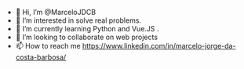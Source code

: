 - 👋 Hi, I’m @MarceloJDCB
- 👀 I’m interested in solve real problems.
- 🌱 I’m currently learning Python and Vue.JS .
- 💞️ I’m looking to collaborate on web projects
- 📫 How to reach me https://www.linkedin.com/in/marcelo-jorge-da-costa-barbosa/
<!---
MarceloJDCB/MarceloJDCB is a ✨ special ✨ repository because its `README.md` (this file) appears on your GitHub profile.
You can click the Preview link to take a look at your changes.
--->
